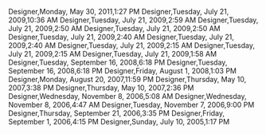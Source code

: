 ﻿Designer,Monday, May 30, 2011,1:27 PMDesigner,Tuesday, July 21, 2009,10:36 AMDesigner,Tuesday, July 21, 2009,2:59 AMDesigner,Tuesday, July 21, 2009,2:50 AMDesigner,Tuesday, July 21, 2009,2:50 AMDesigner,Tuesday, July 21, 2009,2:40 AMDesigner,Tuesday, July 21, 2009,2:40 AMDesigner,Tuesday, July 21, 2009,2:15 AMDesigner,Tuesday, July 21, 2009,2:15 AMDesigner,Tuesday, July 21, 2009,1:58 AMDesigner,Tuesday, September 16, 2008,6:18 PMDesigner,Tuesday, September 16, 2008,6:18 PMDesigner,Friday, August 1, 2008,1:03 PMDesigner,Monday, August 20, 2007,11:59 PMDesigner,Thursday, May 10, 2007,3:38 PMDesigner,Thursday, May 10, 2007,2:36 PMDesigner,Wednesday, November 8, 2006,5:08 AMDesigner,Wednesday, November 8, 2006,4:47 AMDesigner,Tuesday, November 7, 2006,9:00 PMDesigner,Thursday, September 21, 2006,3:35 PMDesigner,Friday, September 1, 2006,4:15 PMDesigner,Sunday, July 10, 2005,1:17 PM